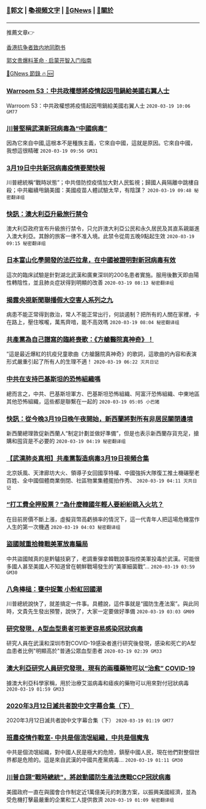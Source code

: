 ###  [:eagle:郭文](https://github.com/ourhimalayas/txt) | [:books:視頻文字](https://github.com/ourhimalayas/txt/blob/master/content/README.md) | [:newspaper:GNews](https://github.com/ourhimalayas/txt/blob/master/content/gnews/README.md) | [:pray:關於](https://github.com/ourhimalayas/home/tree/master/about)
---

推薦文章:point_right:

[香港抗争者致内地同胞书](https://github.com/ourhimalayas/news/blob/master/2019/08/a_letter_from_the_hong_kong_people.md)

[郭文贵爆料革命 · 启蒙开智入门指南](https://github.com/ourhimalayas/txt/issues/1)

[:newspaper:GNews 節錄 :fire: :new:](https://github.com/ourhimalayas/txt/blob/master/content/gnews/README.md) 



### [Warroom 53：中共政權想將疫情起因甩鍋給美國右翼人士](/content/gnews/1/README.md)

Warroom 53：中共政權想將疫情起因甩鍋給美國右翼人士  `2020-03-19 10:06 GM77`

### [川普堅稱武漢新冠病毒為“中國病毒”](/content/gnews/2/README.md)

因為它來自中國,這根本不是種族主義，它來自中國，這就是原因。它來自中國，我想這很精確  `2020-03-19 09:56 GM31`

### [3月19日中共新冠病毒疫情要聞快報](/content/gnews/3/README.md)

川普總統稱“戰時狀態”；中共借防控疫情加大對人民監視；歸國人員隔離中跳樓自殺；中共繼續甩鍋美國：美國疫苗人體試驗太早，有陰謀？  `2020-03-19 09:48 秘密翻译组`

### [快訊：澳大利亞升級旅行禁令](/content/gnews/4/README.md)

澳大利亞政府宣布升級旅行禁令，只允許澳大利亞公民和永久居民及其直系親屬進入澳大利亞。其餘的旅客一律不准入境。此禁令從周五晚9點起生效  `2020-03-19 09:15 秘密翻译组`

### [日本富山化學開發的法匹拉韋，在中國被證明對新冠病毒有效](/content/gnews/5/README.md)

這次的臨床試驗是針對湖北武漢和廣東深圳的200名患者實施。服用後數天即由陽性轉陰性，並且肺炎症狀得到明顯的改善  `2020-03-19 08:13 秘密翻译组`

### [揭露央視新聞聯播假大空害人系列之九](/content/gnews/6/README.md)

病患不能正常得到救治，常人不能正常出行，何談遏制？把所有的人關在家裡，卡在路上，壓住喉嚨，萬馬齊喑，能不高效嗎  `2020-03-19 08:04 秘密翻译组`

### [共產黨為自己譜寫的臨終喪歌：《方艙醫院真神奇》！](/content/gnews/7/README.md)

”這是最近爆紅的抗疫兒童歌曲《方艙醫院真神奇》的歌詞，這歌曲的內容和表演形式嚴重引起了所有人的生理不適！  `2020-03-19 06:22 灭共日记`

### [中共在支持巴基斯坦的恐怖組織嗎](/content/gnews/8/README.md)

總而言之，中共、巴基斯坦軍方、巴基斯坦恐怖組織、阿富汗恐怖組織、中東地區其他恐怖組織，這些都是聯繫在一起的  `2020-03-19 05:05 小巴猪`

### [快訊：從今晚3月19日晚午夜開始，新西蘭將對所有非居民關閉邊境](/content/gnews/9/README.md)

新西蘭總理敦促新西蘭人“制定計劃並做好準備”，但是也表示新西蘭存貨充足，搶購和囤貨是不必要的  `2020-03-19 04:19 秘密翻译组`

### [【武漢肺炎真相】共產黨製造病毒3月19日視頻合集](/content/gnews/10/README.md)

北京妖風、天津廊坊大火、領導子女回國享特權、中國強拆大隊復工推土機碾壓老百姓、全中國個體商業倒閉、社區物業集體擺拍作秀、  `2020-03-19 04:11 灭共日记`

### [“打工費全押股票？”為什麼韓國年輕人要紛紛跳入火坑？](/content/gnews/11/README.md)

在目前房價不斷上漲，虛擬貨幣高虧損率的情況下，這一代青年人把這場危機當作人生的第一次機遇  `2020-03-19 04:03 秘密翻译组`

### [盜國賊重拾韓戰美軍放毒騙局](/content/gnews/12/README.md)

中共盜國賊真的是黔驢技窮了，老調重彈拿韓戰說事指控美軍投毒於武漢。可能很多國人甚至美國人不知道曾在朝鮮戰場發生的“美軍細菌戰”...  `2020-03-19 03:59 GM30`

### [八角棒槌：甕中捉鱉 小粉紅回國潮](/content/gnews/13/README.md)

川普總統說快了，就差搞定一件事。具體說，這件事就是“國防生產法案”。與此同時，文貴先生發出預警，說快了，大家一定要做好準備  `2020-03-19 03:03 GM09`

### [研究發現，A型血型患者可能更容易感染冠狀病毒](/content/gnews/14/README.md)

研究人員在武漢和深圳市對COVID-19感染者進行研究後發現，感染和死亡的A型血患者比例&quot;明顯高於&quot;普通公眾血型患者  `2020-03-19 02:39 GM33`

### [澳大利亞研究人員研究發現，現有的兩種藥物可以“治愈” COVID-19](/content/gnews/15/README.md)

據澳大利亞科學家稱，用於治療艾滋病毒和瘧疾的藥物可以用來對付冠狀病毒  `2020-03-19 01:59 GM33`

### [2020年3月12日滅共者說中文字幕合集（下）](/content/gnews/16/README.md)

2020年3月12日滅共者說中文字幕合集（下）  `2020-03-19 01:19 GM77`

### [班農疫情作戰室- 中共是個流氓組織，中共是個魔鬼](/content/gnews/17/README.md)

中共是個流氓組織，對中國人民是極大的危險，鎮壓中國人民，現在他們對整個世界都是危險的。這是來自武漢的中國共產黨病毒...  `2020-03-19 01:11 GM30`

### [川普自詡“戰時總統”，將啟動國防生產法應戰CCP冠狀病毒](/content/gnews/18/README.md)

美國政府一直在與國會合作制定近1萬億美元的刺激方案，以振興美國經濟，並為受危機打擊最嚴重的企業和工人提供救濟  `2020-03-19 01:09 秘密翻译组`

